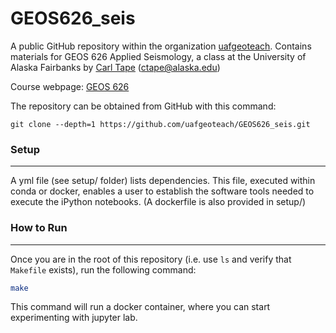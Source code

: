 # GEOS626_seis

A public GitHub repository within the organization
[uafgeoteach](https://github.com/uafgeoteach). Contains materials for GEOS 626 Applied Seismology, a class at the University of Alaska Fairbanks by [Carl Tape](https://sites.google.com/alaska.edu/carltape/) ([ctape@alaska.edu](mailto:ctape@alaska.edu))

Course webpage: [GEOS 626](https://sites.google.com/alaska.edu/carltape/home/teaching/aseis)  

The repository can be obtained from GitHub with this command:
```
git clone --depth=1 https://github.com/uafgeoteach/GEOS626_seis.git
```

### Setup
---
A yml file (see setup/ folder) lists dependencies. This file, executed within conda or docker, enables a user to establish the software tools needed to execute the iPython notebooks. (A dockerfile is also provided in setup/)

### How to Run
---
Once you are in the root of this repository (i.e. use `ls` and verify that `Makefile` exists), run the following command:

``` bash
make
```

This command will run a docker container, where you can start experimenting with jupyter lab.